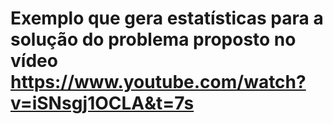# Exemplo que gera estatísticas para a solução do problema proposto no vídeo https://www.youtube.com/watch?v=iSNsgj1OCLA&t=7s
